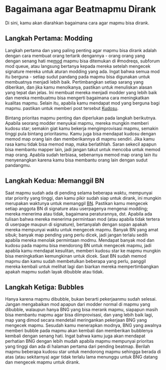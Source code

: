 Bagaimana agar Beatmapmu Dirank
===============================

Di sini, kamu akan diarahkan bagaimana cara agar mapmu bisa dirank.

Langkah Pertama: Modding
------------------------

Langkah pertama dan yang paling penting agar mapmu bisa dirank adalah dengan cara membuat orang tertarik dengannya - orang orang yang dengan senang hati me[mod](/wiki/Modding) mapmu bisa ditemukan di \#modreqs, subforum mod queue, atau langsung bertanya kepada mereka setelah mengecek signature mereka untuk aturan modding yang ada. Ingat bahwa semua mod itu berguna - setiap sudut pandang pada mapmu bisa digunakan untuk membuatnya menjadi lebih baik. Pertimbangkan setiap sarang yang diberikan, dan jika kamu menolkanya, pastikan untuk menuliskan alasan yang tepat dan jelas. Ini membuat mereka menjadi modder yang lebih baik dan mereka membuatmu bisa mengerti bagaimana cara meningkatkan kualitas mapmu. Selain itu, apabila kamu mendapat mod yang berguna bagi mapmu. pastikan untuk memberi post tersebut [Kudosu](/wiki/Glossary).

Bintang prioritas mapmu penting dan diperlukan pada langkah berikutnya. Apabila seorang modder menyukai mapmu, mereka mungkin memberi kudosu star; semakin giat kamu bekerja mengimprovisasi mapmu, semakin tinggi pula bintang prioritasmu. Kamu juga bisa mendapat kudosu dengan memod map orang lain dan memberikannya di mapmu sendiri. Jika kamu rasa kamu tidak bisa memod map, maka berlatihlah. Saran sekecil apapun bisa membantu mapper lain, jadi jangan takut untuk mencoba untuk memod map orang. Apabila sudah terbiasa, sebenarnya memod map orang lain itu menyenangkan karena kamu bisa membantu orang lain dengan sudut pandangmu.

Langkah Kedua: Memanggil BN
---------------------------

Saat mapmu sudah ada di pending selama beberapa waktu, mempunyai star priority yang tinggi, dan kamu pikir sudah siap untuk dirank, ini mungkin merupakan waktunya untuk memanggil [BN](Beatmap_Nomination_Group). Pastikan kamu mengecek setiap anggota BN di signature atau userpagenya mengenai modding; mereka menerima atau tidak, bagaimana peraturannya, dst. Apabila ada tulisan bahwa mereka menerima permintaan mod (atau apabila tidak tertera di userpage maupun di signature), bertanyalah dengan sopan apakah mereka mempunyai waktu untuk mengecek mapmu. Banyak BN yang amat sibuk; banyak map pending yang perlu dicek, jadi jangan terlalu sedih apabila mereka menolak permintaan modmu. Mendapat banyak mod dan kudosu pada mapmu bisa mendorong BN untuk mengecek mapmu, jadi apabila kamu mendapat kesulitan, memberi kudosu star ke mapmu mungkin bisa meningkatkan kemungkinan untuk dicek. Saat BN sudah memod mapmu dan kamu sudah membetulkan beberapa yang perlu, panggil mereka kembali untuk melihat lagi dan biarkan mereka mempertimbangkan apakah mapmu sudah layak dibubble atau tidak.

Langkah Ketiga: Bubbles
-----------------------

Hanya karena mapmu dibubble, bukan berarti pekerjaanmu sudah selesai. Jangan mengabaikan mod apapun dari modder normal di mapmu yang dibubble, walaupun hanya BNG yang bisa merank mapmu, siapapun masih bisa membantu mapmu agar bisa diimprovisasi, dan yang lebih baik lagi, map yang dimod secara mendetail meringankan pekerjaan BNG yang mengecek mapmu. Sesudah kamu menerapkan modnya, BNG yang awalnya memberi bubble pada mapmu akan kembali dan memberikan bubblenya kembali dengan senang hati. Ingat bahwa kamu juga akan mendapat perhatian BNG dengan lebih mudah apabila mapmu mempunyai prioritas yang tinggi dan ada di halaman pertama dari pending beatmap. Berilah mapmu beberapa kudosu star untuk mendorong mapmu sehingga berada di atas (atau sekitarnya) agar tidak terlalu lama menunggu untuk BNG datang dan mengecek mapmu untuk dirank.
